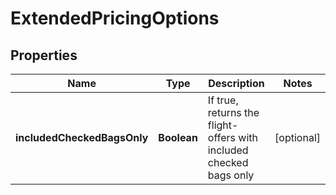 # ExtendedPricingOptions

## Properties
Name | Type | Description | Notes
------------ | ------------- | ------------- | -------------
**includedCheckedBagsOnly** | **Boolean** | If true, returns the flight-offers with included checked bags only |  [optional]
